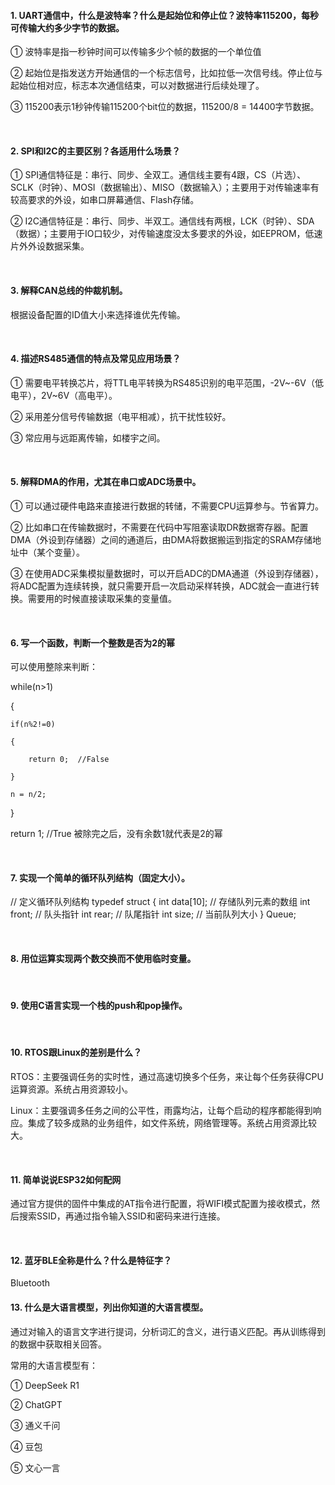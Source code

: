 #### 1. UART通信中，什么是波特率？什么是起始位和停止位？波特率115200，每秒可传输大约多少字节的数据。

① 波特率是指一秒钟时间可以传输多少个帧的数据的一个单位值

② 起始位是指发送方开始通信的一个标志信号，比如拉低一次信号线。停止位与起始位相对应，标志本次通信结束，可以对数据进行后续处理了。

③ 115200表示1秒钟传输115200个bit位的数据，115200/8 = 14400字节数据。

<br/>

#### 2. SPI和I2C的主要区别？各适用什么场景？

① SPI通信特征是：串行、同步、全双工。通信线主要有4跟，CS（片选）、SCLK（时钟）、MOSI（数据输出）、MISO（数据输入）；主要用于对传输速率有较高要求的外设，如串口屏幕通信、Flash存储。

② I2C通信特征是：串行、同步、半双工。通信线有两根，LCK（时钟）、SDA（数据）；主要用于IO口较少，对传输速度没太多要求的外设，如EEPROM，低速片外外设数据采集。

<br/>

#### 3. 解释CAN总线的仲裁机制。

根据设备配置的ID值大小来选择谁优先传输。

<br/>

#### 4. 描述RS485通信的特点及常见应用场景？

① 需要电平转换芯片，将TTL电平转换为RS485识别的电平范围，-2V~-6V（低电平），2V~6V（高电平）。

② 采用差分信号传输数据（电平相减），抗干扰性较好。

③ 常应用与远距离传输，如楼宇之间。

<br/>

#### 5. 解释DMA的作用，尤其在串口或ADC场景中。

① 可以通过硬件电路来直接进行数据的转储，不需要CPU运算参与。节省算力。

② 比如串口在传输数据时，不需要在代码中写阻塞读取DR数据寄存器。配置DMA（外设到存储器）之间的通道后，由DMA将数据搬运到指定的SRAM存储地址中（某个变量）。

③ 在使用ADC采集模拟量数据时，可以开启ADC的DMA通道（外设到存储器），将ADC配置为连续转换，就只需要开启一次启动采样转换，ADC就会一直进行转换。需要用的时候直接读取采集的变量值。

<br/>

#### 6. 写一个函数，判断一个整数是否为2的幂

可以使用整除来判断：

while(n>1)

{

    if(n%2!=0)

    {

        return 0;  //False

    }

    n = n/2;

}

return 1;  //True  被除完之后，没有余数1就代表是2的幂

<br/>

#### 7. 实现一个简单的循环队列结构（固定大小）。

// 定义循环队列结构
typedef struct {
    int data[10];                  // 存储队列元素的数组
    int front;                       // 队头指针
    int rear;                        // 队尾指针
    int size;                        // 当前队列大小
} Queue;

<br/>

#### 8. 用位运算实现两个数交换而不使用临时变量。

<br/>

#### 9. 使用C语言实现一个栈的push和pop操作。

<br/>

#### 10. RTOS跟Linux的差别是什么？

RTOS：主要强调任务的实时性，通过高速切换多个任务，来让每个任务获得CPU运算资源。系统占用资源较小。

Linux：主要强调多任务之间的公平性，雨露均沾，让每个启动的程序都能得到响应。集成了较多成熟的业务组件，如文件系统，网络管理等。系统占用资源比较大。

<br/>

#### 11. 简单说说ESP32如何配网

通过官方提供的固件中集成的AT指令进行配置，将WIFI模式配置为接收模式，然后搜索SSID，再通过指令输入SSID和密码来进行连接。

<br/>

#### 12. 蓝牙BLE全称是什么？什么是特征字？

Bluetooth 

#### 13. 什么是大语言模型，列出你知道的大语言模型。

通过对输入的语言文字进行提词，分析词汇的含义，进行语义匹配。再从训练得到的数据中获取相关回答。

常用的大语言模型有：

① DeepSeek R1

② ChatGPT

③ 通义千问

④ 豆包

⑤ 文心一言